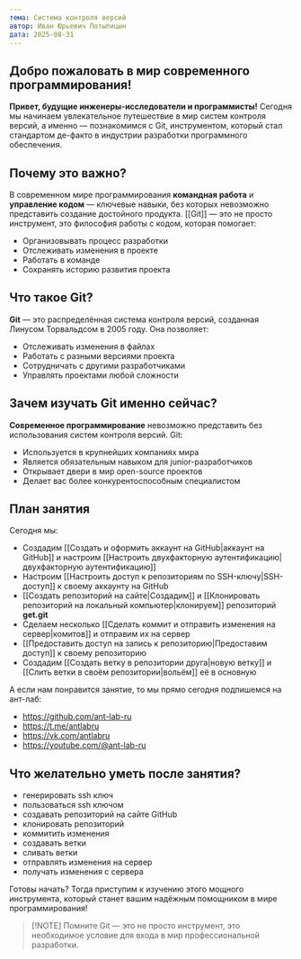 ```yaml
---
тема: Система контроля версий
автор: Иван Юрьевич Потылицын
дата: 2025-08-31
---
```

## Добро пожаловать в мир современного программирования!

**Привет, будущие инженеры-исследователи и программисты!** Сегодня мы начинаем увлекательное путешествие в мир систем контроля версий, а именно — познакомимся с Git, инструментом, который стал стандартом де-факто в индустрии разработки программного обеспечения.

## Почему это важно?

В современном мире программирования **командная работа** и **управление кодом** — ключевые навыки, без которых невозможно представить создание достойного продукта. [[Git]] — это не просто инструмент, это философия работы с кодом, которая помогает:

- Организовывать процесс разработки
- Отслеживать изменения в проекте
- Работать в команде
- Сохранять историю развития проекта

## Что такое Git?

**Git** — это распределённая система контроля версий, созданная Линусом Торвальдсом в 2005 году. Она позволяет:

- Отслеживать изменения в файлах
- Работать с разными версиями проекта
- Сотрудничать с другими разработчиками
- Управлять проектами любой сложности

## Зачем изучать Git именно сейчас?

**Современное программирование** невозможно представить без использования систем контроля версий. Git:

- Используется в крупнейших компаниях мира
- Является обязательным навыком для junior-разработчиков
- Открывает двери в мир open-source проектов
- Делает вас более конкурентоспособным специалистом

## План занятия

Сегодня мы:

- Создадим [[Создать и оформить аккаунт на GitHub|аккаунт на GitHub]] и настроим [[Настроить двухфакторную аутентификацию|двухфакторную аутентификацию]]
- Настроим [[Настроить доступ к репозиториям по SSH-ключу|SSH-доступ]] к своему аккаунту на GitHub
- [[Создать репозиторий на сайте|Создадим]] и [[Клонировать репозиторий на локальный компьютер|клонируем]] репозиторий **get.git**
- Сделаем несколько [[Сделать коммит и отправить изменения на сервер|комитов]] и отправим их на сервер
- [[Предоставить доступ на запись к репозиторию|Предоставим доступ]] к своему репозиторию
- Создадим [[Создать ветку в репозитории друга|новую ветку]] и [[Слить ветки в своём репозитории|вольём]] её в основную

А если нам понравится занятие, то мы прямо сегодня подпишемся на ант-лаб:

- https://github.com/ant-lab-ru
- https://t.me/antlabru
- https://vk.com/antlabru
- https://youtube.com/@ant-lab-ru

## Что желательно уметь после занятия?

- генерировать ssh ключ
- пользоваться ssh ключом
- создавать репозиторий на сайте GitHub
- клонировать репозиторий
- коммитить изменения
- создавать ветки
- сливать ветки
- отправлять изменения на сервер
- получать изменения с сервера

Готовы начать? Тогда приступим к изучению этого мощного инструмента, который станет вашим надёжным помощником в мире программирования!

> [!NOTE] Помните
> Git — это не просто инструмент, это необходимое условие для входа в мир профессиональной разработки.

